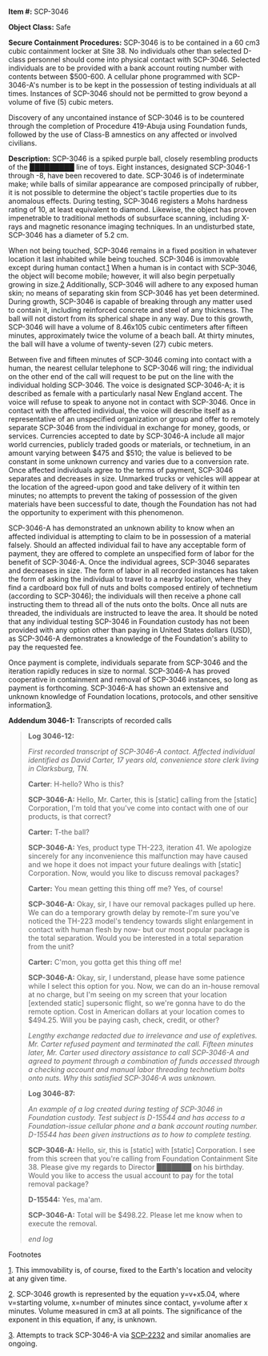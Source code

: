 **Item #:** SCP-3046

**Object Class:** Safe

**Secure Containment Procedures:** SCP-3046 is to be contained in a 60 cm3 cubic containment locker at Site 38. No individuals other than selected D-class personnel should come into physical contact with SCP-3046. Selected individuals are to be provided with a bank account routing number with contents between $500-600. A cellular phone programmed with SCP-3046-A's number is to be kept in the possession of testing individuals at all times. Instances of SCP-3046 should not be permitted to grow beyond a volume of five (5) cubic meters.

Discovery of any uncontained instance of SCP-3046 is to be countered through the completion of Procedure 419-Abuja using Foundation funds, followed by the use of Class-B amnestics on any affected or involved civilians.

**Description:** SCP-3046 is a spiked purple ball, closely resembling products of the █████████ line of toys. Eight instances, designated SCP-3046-1 through -8, have been recovered to date. SCP-3046 is of indeterminate make; while balls of similar appearance are composed principally of rubber, it is not possible to determine the object's tactile properties due to its anomalous effects. During testing, SCP-3046 registers a Mohs hardness rating of 10, at least equivalent to diamond. Likewise, the object has proven impenetrable to traditional methods of subsurface scanning, including X-rays and magnetic resonance imaging techniques. In an undisturbed state, SCP-3046 has a diameter of 5.2 cm.

When not being touched, SCP-3046 remains in a fixed position in whatever location it last inhabited while being touched. SCP-3046 is immovable except during human contact.[1](javascript:;) When a human is in contact with SCP-3046, the object will become mobile; however, it will also begin perpetually growing in size.[2](javascript:;) Additionally, SCP-3046 will adhere to any exposed human skin; no means of separating skin from SCP-3046 has yet been determined. During growth, SCP-3046 is capable of breaking through any matter used to contain it, including reinforced concrete and steel of any thickness. The ball will not distort from its spherical shape in any way. Due to this growth, SCP-3046 will have a volume of 8.46x105 cubic centimeters after fifteen minutes, approximately twice the volume of a beach ball. At thirty minutes, the ball will have a volume of twenty-seven (27) cubic meters.

Between five and fifteen minutes of SCP-3046 coming into contact with a human, the nearest cellular telephone to SCP-3046 will ring; the individual on the other end of the call will request to be put on the line with the individual holding SCP-3046. The voice is designated SCP-3046-A; it is described as female with a particularly nasal New England accent. The voice will refuse to speak to anyone not in contact with SCP-3046. Once in contact with the affected individual, the voice will describe itself as a representative of an unspecified organization or group and offer to remotely separate SCP-3046 from the individual in exchange for money, goods, or services. Currencies accepted to date by SCP-3046-A include all major world currencies, publicly traded goods or materials, or technetium, in an amount varying between $475 and $510; the value is believed to be constant in some unknown currency and varies due to a conversion rate. Once affected individuals agree to the terms of payment, SCP-3046 separates and decreases in size. Unmarked trucks or vehicles will appear at the location of the agreed-upon good and take delivery of it within ten minutes; no attempts to prevent the taking of possession of the given materials have been successful to date, though the Foundation has not had the opportunity to experiment with this phenomenon.

SCP-3046-A has demonstrated an unknown ability to know when an affected individual is attempting to claim to be in possession of a material falsely. Should an affected individual fail to have any acceptable form of payment, they are offered to complete an unspecified form of labor for the benefit of SCP-3046-A. Once the individual agrees, SCP-3046 separates and decreases in size. The form of labor in all recorded instances has taken the form of asking the individual to travel to a nearby location, where they find a cardboard box full of nuts and bolts composed entirely of technetium (according to SCP-3046); the individuals will then receive a phone call instructing them to thread all of the nuts onto the bolts. Once all nuts are threaded, the individuals are instructed to leave the area. It should be noted that any individual testing SCP-3046 in Foundation custody has not been provided with any option other than paying in United States dollars (USD), as SCP-3046-A demonstrates a knowledge of the Foundation's ability to pay the requested fee.

Once payment is complete, individuals separate from SCP-3046 and the iteration rapidly reduces in size to normal. SCP-3046-A has proved cooperative in containment and removal of SCP-3046 instances, so long as payment is forthcoming. SCP-3046-A has shown an extensive and unknown knowledge of Foundation locations, protocols, and other sensitive information[3](javascript:;).

**Addendum 3046-1:** Transcripts of recorded calls

> **Log 3046-12:**
> 
> _First recorded transcript of SCP-3046-A contact. Affected individual identified as David Carter, 17 years old, convenience store clerk living in Clarksburg, TN._
> 
> **Carter**: H-hello? Who is this?
> 
> **SCP-3046-A:** Hello, Mr. Carter, this is \[static\] calling from the \[static\] Corporation, I'm told that you've come into contact with one of our products, is that correct?
> 
> **Carter:** T-the ball?
> 
> **SCP-3046-A:** Yes, product type TH-223, iteration 41. We apologize sincerely for any inconvenience this malfunction may have caused and we hope it does not impact your future dealings with \[static\] Corporation. Now, would you like to discuss removal packages?
> 
> **Carter:** You mean getting this thing off me? Yes, of course!
> 
> **SCP-3046-A:** Okay, sir, I have our removal packages pulled up here. We can do a temporary growth delay by remote-I'm sure you've noticed the TH-223 model's tendency towards slight enlargement in contact with human flesh by now- but our most popular package is the total separation. Would you be interested in a total separation from the unit?
> 
> **Carter:** C'mon, you gotta get this thing off me!
> 
> **SCP-3046-A:** Okay, sir, I understand, please have some patience while I select this option for you. Now, we can do an in-house removal at no charge, but I'm seeing on my screen that your location \[extended static\] supersonic flight, so we're gonna have to do the remote option. Cost in American dollars at your location comes to $494.25. Will you be paying cash, check, credit, or other?
> 
> _Lengthy exchange redacted due to irrelevance and use of expletives. Mr. Carter refused payment and terminated the call. Fifteen minutes later, Mr. Carter used directory assistance to call SCP-3046-A and agreed to payment through a combination of funds accessed through a checking account and manual labor threading technetium bolts onto nuts. Why this satisfied SCP-3046-A was unknown._

> **Log 3046-87:**
> 
> _An example of a log created during testing of SCP-3046 in Foundation custody. Test subject is D-15544 and has access to a Foundation-issue cellular phone and a bank account routing number. D-15544 has been given instructions as to how to complete testing._
> 
> **SCP-3046-A:** Hello, sir, this is \[static\] with \[static\] Corporation. I see from this screen that you're calling from Foundation Containment Site 38. Please give my regards to Director ███████ on his birthday. Would you like to access the usual account to pay for the total removal package?
> 
> **D-15544:** Yes, ma'am.
> 
> **SCP-3046-A:** Total will be $498.22. Please let me know when to execute the removal.
> 
> _end log_

Footnotes

[1](javascript:;). This immovability is, of course, fixed to the Earth's location and velocity at any given time.

[2](javascript:;). SCP-3046 growth is represented by the equation y=v+x5.04, where v=starting volume, x=number of minutes since contact, y=volume after x minutes. Volume measured in cm3 at all points. The significance of the exponent in this equation, if any, is unknown.

[3](javascript:;). Attempts to track SCP-3046-A via [SCP-2232](/scp-2232) and similar anomalies are ongoing.